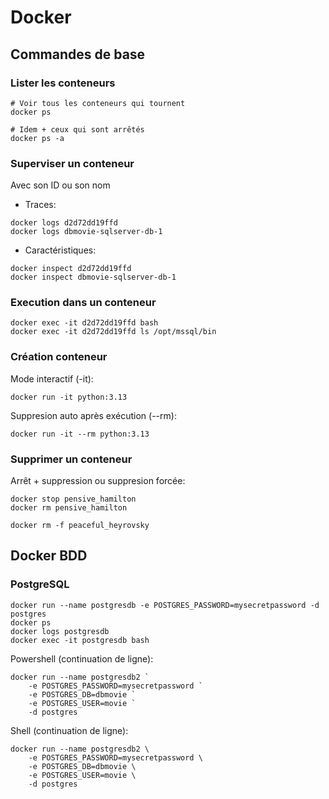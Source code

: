 # Docker

## Commandes de base

### Lister les conteneurs


```
# Voir tous les conteneurs qui tournent
docker ps

# Idem + ceux qui sont arrêtés
docker ps -a
```

### Superviser un conteneur
Avec son ID ou son nom

- Traces:
```
docker logs d2d72dd19ffd
docker logs dbmovie-sqlserver-db-1
```

- Caractéristiques:
```
docker inspect d2d72dd19ffd
docker inspect dbmovie-sqlserver-db-1
```

### Execution dans un conteneur
```
docker exec -it d2d72dd19ffd bash
docker exec -it d2d72dd19ffd ls /opt/mssql/bin
```

### Création conteneur

Mode interactif (-it):
```
docker run -it python:3.13
```

Suppresion auto après exécution (--rm):
```
docker run -it --rm python:3.13
```

### Supprimer un conteneur
Arrêt + suppression ou suppresion forcée:
```
docker stop pensive_hamilton
docker rm pensive_hamilton

docker rm -f peaceful_heyrovsky
```

## Docker BDD

### PostgreSQL
```
docker run --name postgresdb -e POSTGRES_PASSWORD=mysecretpassword -d postgres
docker ps
docker logs postgresdb
docker exec -it postgresdb bash
```

Powershell (continuation de ligne):
```
docker run --name postgresdb2 `
    -e POSTGRES_PASSWORD=mysecretpassword `
    -e POSTGRES_DB=dbmovie `
    -e POSTGRES_USER=movie `
    -d postgres
```

Shell (continuation de ligne):
```
docker run --name postgresdb2 \
    -e POSTGRES_PASSWORD=mysecretpassword \
    -e POSTGRES_DB=dbmovie \
    -e POSTGRES_USER=movie \
    -d postgres
```


